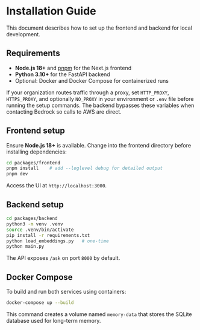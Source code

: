 # Installation Guide

This document describes how to set up the frontend and backend for local development.

## Requirements

- **Node.js 18+** and [pnpm](https://pnpm.io/) for the Next.js frontend
- **Python 3.10+** for the FastAPI backend
- Optional: Docker and Docker Compose for containerized runs

If your organization routes traffic through a proxy, set `HTTP_PROXY`,
`HTTPS_PROXY`, and optionally `NO_PROXY` in your environment or `.env` file
before running the setup commands. The backend bypasses these variables when
contacting Bedrock so calls to AWS are direct.

## Frontend setup

Ensure **Node.js 18+** is available. Change into the frontend directory before
installing dependencies:

```bash
cd packages/frontend
pnpm install    # add --loglevel debug for detailed output
pnpm dev
```

Access the UI at `http://localhost:3000`.

## Backend setup

```bash
cd packages/backend
python3 -m venv .venv
source .venv/bin/activate
pip install -r requirements.txt
python load_embeddings.py   # one-time
python main.py
```

The API exposes `/ask` on port `8000` by default.

## Docker Compose

To build and run both services using containers:

```bash
docker-compose up --build
```

This command creates a volume named `memory-data` that stores the SQLite database used for long-term memory.
